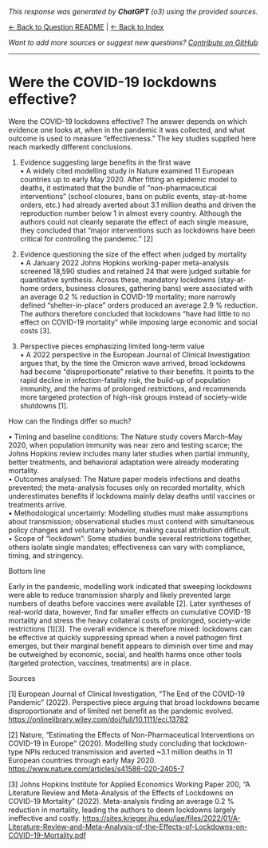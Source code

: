 <!-- 
Generated by: chatgpt
Model: o3
Prompt type: sources
Generated at: 2025-06-08T21:43:36.249074
-->

*This response was generated by **ChatGPT** (o3) using the provided sources.*

[← Back to Question README](README.md) | [← Back to Index](../README.md)

*Want to add more sources or suggest new questions? [Contribute on GitHub](https://github.com/justinwest/SuggestedSources)*

---

# Were the COVID-19 lockdowns effective?

Were the COVID-19 lockdowns effective?  The answer depends on which evidence one looks at, when in the pandemic it was collected, and what outcome is used to measure “effectiveness.”  The key studies supplied here reach markedly different conclusions.

1. Evidence suggesting large benefits in the first wave  
   • A widely cited modelling study in Nature examined 11 European countries up to early May 2020.  After fitting an epidemic model to deaths, it estimated that the bundle of “non-pharmaceutical interventions” (school closures, bans on public events, stay-at-home orders, etc.) had already averted about 3.1 million deaths and driven the reproduction number below 1 in almost every country.  Although the authors could not cleanly separate the effect of each single measure, they concluded that “major interventions such as lockdowns have been critical for controlling the pandemic.” [2]

2. Evidence questioning the size of the effect when judged by mortality  
   • A January 2022 Johns Hopkins working-paper meta-analysis screened 18,590 studies and retained 24 that were judged suitable for quantitative synthesis.  Across these, mandatory lockdowns (stay-at-home orders, business closures, gathering bans) were associated with an average 0.2 % reduction in COVID-19 mortality; more narrowly defined “shelter-in-place” orders produced an average 2.9 % reduction.  The authors therefore concluded that lockdowns “have had little to no effect on COVID-19 mortality” while imposing large economic and social costs [3].

3. Perspective pieces emphasizing limited long-term value  
   • A 2022 perspective in the European Journal of Clinical Investigation argues that, by the time the Omicron wave arrived, broad lockdowns had become “disproportionate” relative to their benefits.  It points to the rapid decline in infection-fatality risk, the build-up of population immunity, and the harms of prolonged restrictions, and recommends more targeted protection of high-risk groups instead of society-wide shutdowns [1].

How can the findings differ so much?

• Timing and baseline conditions:  The Nature study covers March–May 2020, when population immunity was near zero and testing scarce; the Johns Hopkins review includes many later studies when partial immunity, better treatments, and behavioral adaptation were already moderating mortality.  
• Outcomes analysed:  The Nature paper models infections and deaths prevented; the meta-analysis focuses only on recorded mortality, which underestimates benefits if lockdowns mainly delay deaths until vaccines or treatments arrive.  
• Methodological uncertainty:  Modelling studies must make assumptions about transmission; observational studies must contend with simultaneous policy changes and voluntary behavior, making causal attribution difficult.  
• Scope of “lockdown”:  Some studies bundle several restrictions together, others isolate single mandates; effectiveness can vary with compliance, timing, and stringency.

Bottom line

Early in the pandemic, modelling work indicated that sweeping lockdowns were able to reduce transmission sharply and likely prevented large numbers of deaths before vaccines were available [2].  Later syntheses of real-world data, however, find far smaller effects on cumulative COVID-19 mortality and stress the heavy collateral costs of prolonged, society-wide restrictions [1][3].  The overall evidence is therefore mixed: lockdowns can be effective at quickly suppressing spread when a novel pathogen first emerges, but their marginal benefit appears to diminish over time and may be outweighed by economic, social, and health harms once other tools (targeted protection, vaccines, treatments) are in place.

Sources  

[1] European Journal of Clinical Investigation, “The End of the COVID-19 Pandemic” (2022).  Perspective piece arguing that broad lockdowns became disproportionate and of limited net benefit as the pandemic evolved.  https://onlinelibrary.wiley.com/doi/full/10.1111/eci.13782  

[2] Nature, “Estimating the Effects of Non-Pharmaceutical Interventions on COVID-19 in Europe” (2020).  Modelling study concluding that lockdown-type NPIs reduced transmission and averted ~3.1 million deaths in 11 European countries through early May 2020.  https://www.nature.com/articles/s41586-020-2405-7  

[3] Johns Hopkins Institute for Applied Economics Working Paper 200, “A Literature Review and Meta-Analysis of the Effects of Lockdowns on COVID-19 Mortality” (2022).  Meta-analysis finding an average 0.2 % reduction in mortality, leading the authors to deem lockdowns largely ineffective and costly.  https://sites.krieger.jhu.edu/iae/files/2022/01/A-Literature-Review-and-Meta-Analysis-of-the-Effects-of-Lockdowns-on-COVID-19-Mortality.pdf